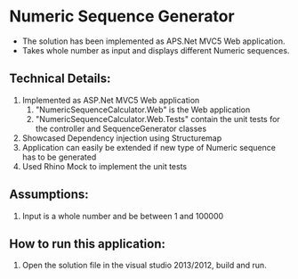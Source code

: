 <h1>Numeric Sequence Generator</h1>
<ul>
<li>The solution has been implemented as APS.Net MVC5 Web application. </li>
<li>Takes whole number as input and displays different Numeric sequences.</li>
</ul>

<h2>Technical Details:</h2>
<ol type="1">
	<li>Implemented as ASP.Net MVC5 Web application
			<ol><li> "NumericSequenceCalculator.Web" is the Web application</li>
			<li>"NumericSequenceCalculator.Web.Tests" contain the unit tests for the controller and SequenceGenerator classes</li></ol></li>
	<li>Showcased Dependency injection using Structuremap</li>
	<li>Application can easily be extended if new type of Numeric sequence has to be generated</li>
	<li>Used Rhino Mock to implement the unit tests</li>
</ol>

<h2>Assumptions:</h2>
<ol type="1">
	<li>Input is a whole number and be between 1 and 100000</li>
</ol>

<h2>How to run this application:</h2>
<ol type="1">
	<li>Open the solution file in the visual studio 2013/2012, build and run.</li>
</ol>
